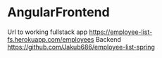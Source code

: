 # AngularFrontend

Url to working fullstack app
https://employee-list-fs.herokuapp.com/employees
Backend https://github.com/Jakub686/employee-list-spring
